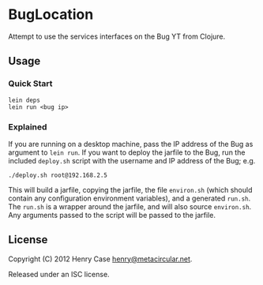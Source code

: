 # BugLocation

Attempt to use the services interfaces on the Bug YT from Clojure.

## Usage

### Quick Start
```
lein deps
lein run <bug ip>
```

### Explained
If you are running on a desktop machine, pass the IP address of the
Bug as argument to `lein run`. If you want to deploy the jarfile to
the Bug, run the included `deploy.sh` script with the username and IP
address of the Bug; e.g.

```
./deploy.sh root@192.168.2.5
```

This will build a jarfile, copying the jarfile, the file `environ.sh`
(which should contain any configuration environment variables), and
a generated `run.sh`. The `run.sh` is a wrapper around the jarfile,
and will also source `environ.sh`. Any arguments passed to the script
will be passed to the jarfile.

## License

Copyright (C) 2012 Henry Case <henry@metacircular.net>.

Released under an ISC license.
